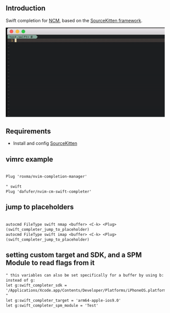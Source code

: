 ## Introduction

Swift completion for [NCM](https://github.com/roxma/nvim-completion-manager),
based on the [SourceKitten framework](https://github.com/jpsim/SourceKitten).

![screencast](_images/example.gif)

## Requirements

- Install and config [SourceKitten](https://github.com/jpsim/SourceKitten#installation)

## vimrc example

```vim

Plug 'roxma/nvim-completion-manager'

" swift
Plug 'dafufer/nvim-cm-swift-completer'

```

## jump to placeholders

```vim

autocmd FileType swift nmap <buffer> <C-k> <Plug>(swift_completer_jump_to_placeholder)
autocmd FileType swift imap <buffer> <C-k> <Plug>(swift_completer_jump_to_placeholder)

```

## setting custom target and SDK, and a SPM Module to read flags from it

```vim
" this variables can also be set specifically for a buffer by using b: instead of g:
let g:swift_completer_sdk = '/Applications/Xcode.app/Contents/Developer/Platforms/iPhoneOS.platform/Developer/SDKs/iPhoneOS9.0.sdk' "
let g:swift_completer_target = 'arm64-apple-ios9.0' 
let g:swift_completer_spm_module = 'Test' 

```
